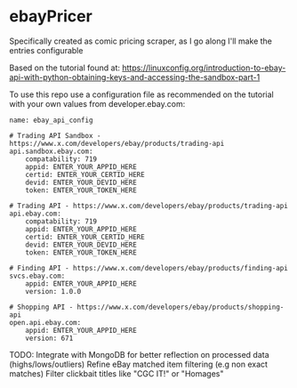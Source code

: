 # ebayPricer
Specifically created as comic pricing scraper, as I go along I'll make the entries configurable

Based on the tutorial found at:  https://linuxconfig.org/introduction-to-ebay-api-with-python-obtaining-keys-and-accessing-the-sandbox-part-1

To use this repo use a configuration file as recommended on the tutorial with your own values from developer.ebay.com:
```
name: ebay_api_config

# Trading API Sandbox - https://www.x.com/developers/ebay/products/trading-api
api.sandbox.ebay.com:
    compatability: 719
    appid: ENTER_YOUR_APPID_HERE
    certid: ENTER_YOUR_CERTID_HERE
    devid: ENTER_YOUR_DEVID_HERE
    token: ENTER_YOUR_TOKEN_HERE

# Trading API - https://www.x.com/developers/ebay/products/trading-api
api.ebay.com:
    compatability: 719
    appid: ENTER_YOUR_APPID_HERE
    certid: ENTER_YOUR_CERTID_HERE
    devid: ENTER_YOUR_DEVID_HERE
    token: ENTER_YOUR_TOKEN_HERE

# Finding API - https://www.x.com/developers/ebay/products/finding-api
svcs.ebay.com:
    appid: ENTER_YOUR_APPID_HERE
    version: 1.0.0

# Shopping API - https://www.x.com/developers/ebay/products/shopping-api
open.api.ebay.com:
    appid: ENTER_YOUR_APPID_HERE
    version: 671

```

TODO: 
Integrate with MongoDB for better reflection on processed data (highs/lows/outliers)
Refine eBay matched item filtering (e.g non exact matches)
Filter clickbait titles like "CGC IT!" or "Homages"
